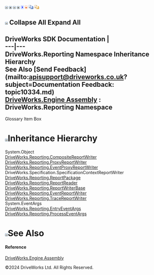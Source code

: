 ![](dotnetimages/collapse.gif) ![](dotnetimages/expand.gif) ![](dotnetimages/collapse.gif) ![](dotnetimages/expand.gif) ![](dotnetimages/drpdown.gif) ![](dotnetimages/drpdown_orange.gif) ![](dotnetimages/copycode.gif) ![](dotnetimages/copycodeHighlight.gif)

![](dotnetimages/collapse.gif) Collapse All Expand All  
---  
DriveWorks SDK Documentation  |   
---|---  
DriveWorks.Reporting Namespace Inheritance Hierarchy   
See Also [Send Feedback](mailto:apisupport@driveworks.co.uk?subject=Documentation Feedback: topic10334.md)  
[DriveWorks.Engine Assembly](topic2156.md) : DriveWorks.Reporting Namespace  
---  
  
Glossary Item Box

# ![](dotnetimages/collapse.gif)Inheritance Hierarchy

System.Object  
[DriveWorks.Reporting.CompositeReportWriter](topic10363.md)  
[DriveWorks.Reporting.ProxyReportWriter](topic10434.md)  
[DriveWorks.Reporting.EventProxyReportWriter](topic10392.md)  
DriveWorks.Specification.SpecificationContextReportWriter  
[DriveWorks.Reporting.ReportPackage](topic10451.md)  
[DriveWorks.Reporting.ReportReader](topic10462.md)  
[DriveWorks.Reporting.ReportWriterBase](topic10476.md)  
[DriveWorks.Reporting.EventReportWriter](topic10409.md)  
[DriveWorks.Reporting.TraceReportWriter](topic10494.md)  
System.EventArgs  
[DriveWorks.Reporting.EntryEventArgs](topic10379.md)  
[DriveWorks.Reporting.ProcessEventArgs](topic10424.md)  


# ![](dotnetimages/collapse.gif)See Also

#### Reference

[DriveWorks.Engine Assembly](topic2156.md)

©2024 DriveWorks Ltd. All Rights Reserved.

